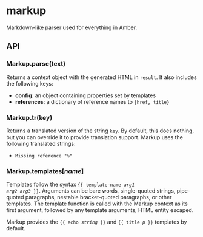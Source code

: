 markup
======

Markdown-like parser used for everything in Amber.

API
---

### Markup.parse(text)

Returns a context object with the generated HTML in `result`. It also includes the following keys:

* **config**: an object containing properties set by templates
* **references**: a dictionary of reference names to `{href, title}`

### Markup.tr(key)

Returns a translated version of the string `key`. By default, this does nothing, but you can override it to provide translation support. Markup uses the following translated strings:

* `Missing reference "%"`

### Markup.templates[<var>name</var>]

Templates follow the syntax <code>{{ template-name <var>arg1</var> <var>arg2</var> <var>arg3</var> }}</code>. Arguments can be bare words, single-quoted strings, pipe-quoted paragraphs, nestable bracket-quoted paragraphs, or other templates. The template function is called with the Markup context as its first argument, followed by any template arguments, HTML entity escaped.

Markup provides the <code>{{ echo <var>string</var> }}</code> and <code>{{ title <var>p</var> }}</code> templates by default.
